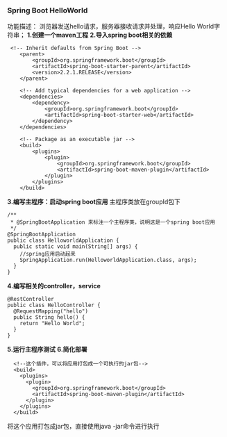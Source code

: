 ### Spring Boot HelloWorld
功能描述：
浏览器发送hello请求，服务器接收请求并处理，响应Hello World字符串；
**1.创建一个maven工程**
**2.导入spring boot相关的依赖**
```angular2
 <!-- Inherit defaults from Spring Boot -->
    <parent>
        <groupId>org.springframework.boot</groupId>
        <artifactId>spring-boot-starter-parent</artifactId>
        <version>2.2.1.RELEASE</version>
    </parent>

    <!-- Add typical dependencies for a web application -->
    <dependencies>
        <dependency>
            <groupId>org.springframework.boot</groupId>
            <artifactId>spring-boot-starter-web</artifactId>
        </dependency>
    </dependencies>

    <!-- Package as an executable jar -->
    <build>
        <plugins>
            <plugin>
                <groupId>org.springframework.boot</groupId>
                <artifactId>spring-boot-maven-plugin</artifactId>
            </plugin>
        </plugins>
    </build>
```
**3.编写主程序：启动spring boot应用**
主程序类放在groupId包下
```angular2
/**
 * @SpringBootApplication 来标注一个主程序类，说明这是一个spring boot应用
 */
@SpringBootApplication
public class HelloworldApplication {
  public static void main(String[] args) {
    //spring应用启动起来
    SpringApplication.run(HelloworldApplication.class, args);
  }
}
```
**4.编写相关的controller，service**
```angular2
@RestController
public class HelloController {
  @RequestMapping("hello")
  public String hello() {
    return "Hello World";
  }
}
```
**5.运行主程序测试**
**6.简化部署**
```angular2
  <!--这个插件，可以将应用打包成一个可执行的jar包-->
  <build>
    <plugins>
      <plugin>
        <groupId>org.springframework.boot</groupId>
        <artifactId>spring-boot-maven-plugin</artifactId>
      </plugin>
    </plugins>
  </build>
```
将这个应用打包成jar包，直接使用java -jar命令进行执行